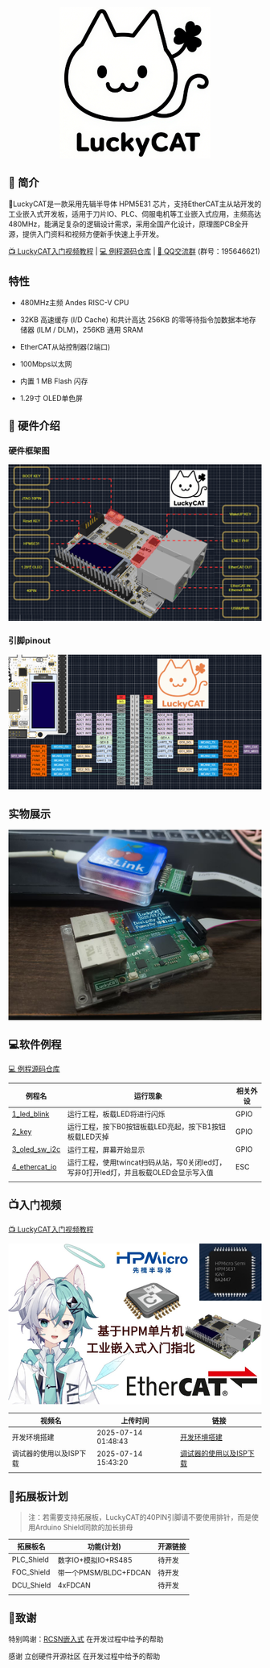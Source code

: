 <p align="center">
  <img src="pic/Logo_black.png" alt="Logo" width="300" height="300">
</p>

## 📒 简介

🌟LuckyCAT是一款采用先辑半导体 HPM5E31 芯片，支持EtherCAT主从站开发的工业嵌入式开发板，适用于刀片IO、PLC、伺服电机等工业嵌入式应用，主频高达480MHz，能满足复杂的逻辑设计需求，采用全国产化设计，原理图PCB全开源，提供入门资料和视频方便新手快速上手开发。

[📺 LuckyCAT入门视频教程](https://www.bilibili.com/video/BV1TauAzhEUK/?share_source=copy_web&vd_source=4ee7262585fd8c76ac279a555c7b3054) | [💻 例程源码仓库](https://github.com/coinlockerbaby/LuckyCAT_SoftWare) | [🐧 QQ交流群](https://qm.qq.com/q/nPpUbjPaXm) (群号：195646621)    

## 特性

* 480MHz主频 Andes RISC-V CPU

* 32KB 高速缓存 (I/D Cache) 和共计高达 256KB 的零等待指令加数据本地存储器 (ILM / DLM)，256KB 通用 SRAM

* EtherCAT从站控制器(2端口)

* 100Mbps以太网

* 内置 1 MB Flash 闪存

* 1.29寸 OLED单色屏

## 🔨 硬件介绍

### 硬件框架图

<img title="intro" src="pic/intro.png" alt="loading-ag-462" style="zoom:67%;" data-align="left">

### 引脚pinout

<img src="pic/pinout.png" title="pinout" alt="loading-ag-98" style="zoom:67%;">

## 实物展示

![loading-ag-229](pic/front.jpg "front")

## 💻软件例程

[💻 例程源码仓库](https://github.com/coinlockerbaby/LuckyCAT_SoftWare)

| 例程名                                                                                               | 运行现象                                                 | 相关外设 |
| ------------------------------------------------------------------------------------------------- | ---------------------------------------------------- | ---- |
| [1_led_blink](https://github.com/coinlockerbaby/LuckyCAT_SoftWare/tree/main/demo/1_led_blink)     | 运行工程，板载LED将进行闪烁                                      | GPIO |
| [2_key](https://github.com/coinlockerbaby/LuckyCAT_SoftWare/tree/main/demo/2_key)                 | 运行工程，按下B0按钮板载LED亮起，按下B1按钮板载LED灭掉                     | GPIO |
| [3_oled_sw_i2c](https://github.com/coinlockerbaby/LuckyCAT_SoftWare/tree/main/demo/3_oled_sw_i2c) | 运行工程，屏幕开始显示                                          | GPIO |
| [4_ethercat_io](https://github.com/coinlockerbaby/LuckyCAT_SoftWare/tree/main/demo/4_ethercat_io) | 运行工程，使用twincat扫码从站，写0关闭led灯，写非0打开led灯，并且板载OLED会显示写入值 | ESC  |
|                                                                                                   |                                                      |      |

## 📺入门视频

[📺 LuckyCAT入门视频教程](https://www.bilibili.com/video/BV1TauAzhEUK/?share_source=copy_web&vd_source=4ee7262585fd8c76ac279a555c7b3054)

<img title="" src="pic/teachVedio.png" alt="loading-ag-705" style="zoom:67%;">

| 视频名           | 上传时间                | 链接                                                                                                                             |
| ------------- | ------------------- | ------------------------------------------------------------------------------------------------------------------------------ |
| 开发环境搭建        | 2025-07-14 01:48:43 | [开发环境搭建](https://www.bilibili.com/video/BV1TauAzhEUK/?share_source=copy_web&vd_source=4ee7262585fd8c76ac279a555c7b3054)        |
| 调试器的使用以及ISP下载 | 2025-07-14 15:43:20 | [调试器的使用以及ISP下载](https://www.bilibili.com/video/BV1WBuvz2ENZ/?share_source=copy_web&vd_source=4ee7262585fd8c76ac279a555c7b3054) |
|               |                     |                                                                                                                                |

## 📑拓展板计划

> 注：若需要支持拓展板，LuckyCAT的40PIN引脚请不要使用排针，而是使用Arduino Shield同款的加长排母

| 拓展板名       | 功能(计划)             | 开源链接 |
| ---------- | ------------------ | ---- |
| PLC_Shield | 数字IO+模拟IO+RS485    | 待开发  |
| FOC_Shield | 带一个PMSM/BLDC+FDCAN | 待开发  |
| DCU_Shield | 4xFDCAN            | 待开发  |
|            |                    |      |

## 💎致谢

特别鸣谢：[RCSN嵌入式](https://github.com/RCSN) 在开发过程中给予的帮助

感谢 立创硬件开源社区 在开发过程中给予的帮助


